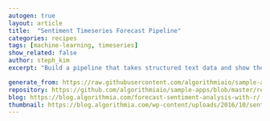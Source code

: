 ```yaml
---
autogen: true
layout: article
title:  "Sentiment Timeseries Forecast Pipeline"
categories: recipes
tags: [machine-learning, timeseries]
show_related: false
author: steph_kim
excerpt: "Build a pipeline that takes structured text data and show the text's sentiment and sentiment forecast in a time series graph"

generate_from: https://raw.githubusercontent.com/algorithmiaio/sample-apps/master/recipes/sentiment_timeseries_forecast/README.md
repository: https://github.com/algorithmiaio/sample-apps/blob/master/recipes/sentiment_timeseries_forecast/
blog: https://blog.algorithmia.com/forecast-sentiment-analysis-with-r/
thumbnail: https://blog.algorithmia.com/wp-content/uploads/2016/10/sentiment-analysis-r-forecasting.jpg
---
```

